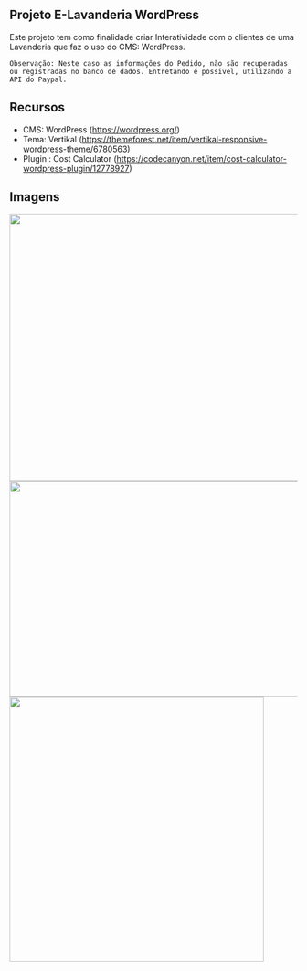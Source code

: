 ## Projeto E-Lavanderia WordPress
Este projeto tem como finalidade criar Interatividade com o clientes de uma Lavanderia que faz o uso do CMS: WordPress.

``` Observação: Neste caso as informações do Pedido, não são recuperadas ou registradas no banco de dados. Entretando é possivel, utilizando a API do Paypal. ```

## Recursos
 * CMS: WordPress (https://wordpress.org/)
 * Tema: Vertikal (https://themeforest.net/item/vertikal-responsive-wordpress-theme/6780563)
 * Plugin : Cost Calculator (https://codecanyon.net/item/cost-calculator-wordpress-plugin/12778927)
 
 ## Imagens
 <img width="953" height="468.5" src="https://raw.githubusercontent.com/Lowerman/E-Lavanderia-WP/master/src/imagens/1.PNG">
 <img width="555" height="377" src="https://raw.githubusercontent.com/Lowerman/E-Lavanderia-WP/master/src/imagens/2.PNG">
 <img width="444.5" height="464" src="https://raw.githubusercontent.com/Lowerman/E-Lavanderia-WP/master/src/imagens/3.PNG">

